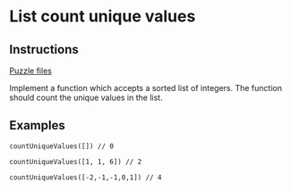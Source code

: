 # List count unique values

## Instructions

[Puzzle files](.)

Implement a function which accepts a sorted list of integers. The function should count the unique values in the list.

## Examples

```
countUniqueValues([]) // 0

countUniqueValues([1, 1, 6]) // 2

countUniqueValues([-2,-1,-1,0,1]) // 4
```
